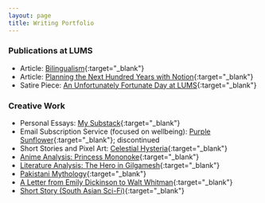 ```yaml
---
layout: page
title: Writing Portfolio
---
```


### Publications at LUMS
- Article: [Bilingualism](https://drive.google.com/file/d/1RbzvevWyZx1RclaQ4eLMdGuYNFoqo00k/view){:target="_blank"}
- Article: [Planning the Next Hundred Years with Notion](https://drive.google.com/file/d/1Rb9FfkixZhE5Q4Wz2UxE9-NfyUd4gBFT/view){:target="_blank"}
- Satire Piece: [An Unfortunately Fortunate Day at LUMS](https://drive.google.com/file/d/1R_N9sPBgWbOV6m1q_ItSX9HopoQb1Dou/view){:target="_blank"}

### Creative Work
- Personal Essays: [My Substack](https://bismahr.substack.com/){:target="_blank"}
- Email Subscription Service (focused on wellbeing): [Purple Sunflower](https://purplesunflowerarchive.wordpress.com/){:target="_blank"}; discontinued
- Short Stories and Pixel Art: [Celestial Hysteria](https://celestialhysteria.blogspot.com/){:target="_blank"}
- [Anime Analysis: Princess Mononoke](https://drive.google.com/file/d/1RcaLjWZPcnL-KJHiDPxaYBsQTfFgYQnr/view){:target="_blank"}
- [Literature Analysis: The Hero in Gilgamesh](https://drive.google.com/file/d/1RaZBnunxrxA2zJrDgzZUBsHzrqrrKTqn/view){:target="_blank"}
- [Pakistani Mythology](https://drive.google.com/file/d/1Ra5EeG4PSp91xkiJZGK1H-J-SWxTg5nr/view){:target="_blank"}
- [A Letter from Emily Dickinson to Walt Whitman](https://drive.google.com/file/d/1R_NDFgCAoLv4o2oCOt5e86dA3qoeJ1d1/view){:target="_blank"}
- [Short Story (South Asian Sci-Fi)](https://drive.google.com/file/d/1R_2DW6sZ6AXdQ8RAtt2HyiOFJt_xz0v1/view){:target="_blank"}
